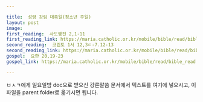 ```yaml
---

title:  성령 강림 대축일(청소년 주일)
layout: post 
image:  
first_reading:  사도행전 2,1-11
first_reading_link: https://maria.catholic.or.kr/mobile/bible/read/bible_read.asp?m=2&n=151&p=2
second_reading:  코린토 1서 12,3ㄷ-7.12-13
second_reading_link: https://maria.catholic.or.kr/mobile/bible/read/bible_read.asp?m=2&n=153&p=12
gospel:  요한 20,19-23
gospel_link: https://maria.catholic.or.kr/mobile/bible/read/bible_read.asp?m=2&n=150&p=20

---
```



ㅂㅅㄱ에게 일요일밤 doc으로 받으신
강론말씀 문서에서
텍스트를 여기에 넣으시고,
이 파일을 parent folder로 옮기시면 됩니다.